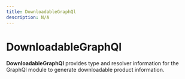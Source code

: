 ```yaml
---
title: DownloadableGraphQl
description: N/A
---
```


# DownloadableGraphQl

**DownloadableGraphQl** provides type and resolver information for the GraphQl module
to generate downloadable product information.
